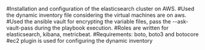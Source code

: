 #Installation and configuration of the elasticsearch cluster on AWS.
#Used the dynamic inventory file considering the virtual machines are on aws.
#Used the ansible vault for encrypting the variable files, pass the --ask-vault-pass during the playbook execution.
#Roles are written for elasticsearch, kibana, metricbeat.
#Requirements: boto, boto3 and botocore 
#ec2 plugin is used for configuring the dynamic inventory
